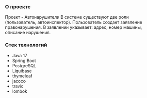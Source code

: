 ### О проекте
Проект - Автонарушители
В системе существуют две роли (пользователь, автоинспектор).
Пользователь создает заявление правонарушения.
В заявлении указывает: адрес, номер машины, описание нарушения.

### Стек технологий
* Java 17
* Spring Boot
* PostgreSQL
* Liquibase
* thymeleaf
* jacoco
* travic
* lombok